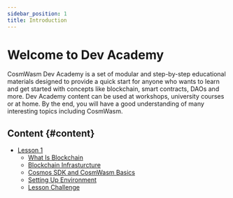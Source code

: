 ```yaml
---
sidebar_position: 1
title: Introduction
---
```


# Welcome to Dev Academy

CosmWasm Dev Academy is a set of modular and step-by-step educational materials designed to provide a quick start for anyone who wants to learn and get started with concepts like blockchain, smart contracts, DAOs and more.
Dev Academy content can be used at workshops, university courses or at home.
By the end, you will have a good understanding of many interesting topics including CosmWasm.

## Content {#content}

- [Lesson 1](basics)
  - [What Is Blockchain](basics/01-what-is-blockchain.md)
  - [Blockchain Infrasturcture](basics/02-infra.md)
  - [Cosmos SDK and CosmWasm Basics](basics/03-cosmos-sdk-cw.md)
  - [Setting Up Environment](basics/04-environment.md)
  - [Lesson Challenge](basics/05-challenge.md)
